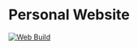 # Personal Website

[![Web Build](https://github.com/niomwungeri-fabrice/personal-website/actions/workflows/web-build.yml/badge.svg)](https://github.com/niomwungeri-fabrice/personal-website/actions/workflows/web-build.yml)
